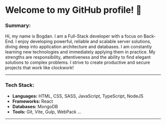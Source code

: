 # Welcome to my GitHub profile! 👋

### Summary:

Hi, my name is Bogdan. I am a Full-Stack developer with a focus on Back-End. I enjoy developing powerful, reliable and
scalable server solutions, diving deep into application architecture and databases. I am constantly learning new
technologies and immediately applying them in practice. My strengths are responsibility, attentiveness and the ability
to find elegant solutions to complex problems. I strive to create productive and secure projects that work like
clockwork!

---

### Tech Stack:

-   **Languages:** HTML, CSS, SASS, JavaScript, TypeScript, NodeJS 
-   **Frameworks:** React
-   **Databases:** MongoDB
-   **Tools:** Git, Vite, Gulp, WebPack ...

---


